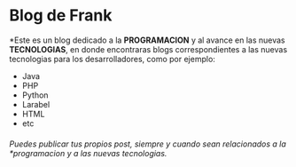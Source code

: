 # Blog de Frank
*Este es un blog dedicado a la **PROGRAMACION** y al avance en las nuevas **TECNOLOGIAS**, en donde encontraras blogs correspondientes a las nuevas tecnologias para los desarrolladores, como por ejemplo:
- Java
- PHP
- Python
- Larabel
- HTML
- etc

###### Puedes publicar tus propios post, siempre y cuando sean relacionados a la *programacion y a las nuevas tecnologias.
